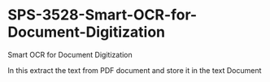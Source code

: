 # SPS-3528-Smart-OCR-for-Document-Digitization
Smart OCR for Document Digitization


In this extract the text from PDF document and store it in the text Document
